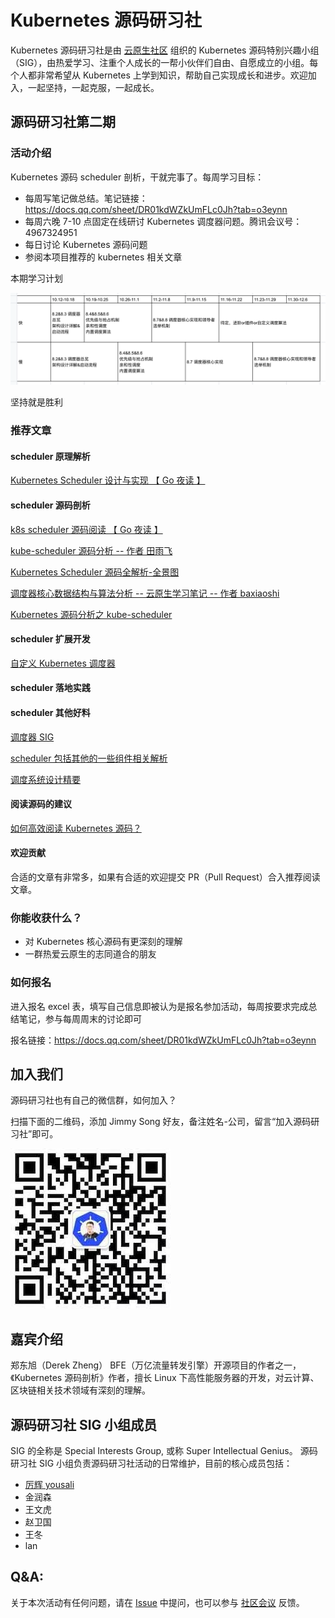 # Kubernetes 源码研习社

Kubernetes 源码研习社是由 [云原生社区](https://cloudnative.to) 组织的 Kubernetes 源码特别兴趣小组（SIG），由热爱学习、注重个人成长的一帮小伙伴们自由、自愿成立的小组。每个人都非常希望从 Kubernetes 上学到知识，帮助自己实现成长和进步。欢迎加入，一起坚持，一起克服，一起成长。

## 源码研习社第二期

### 活动介绍

Kubernetes 源码 scheduler 剖析，干就完事了。每周学习目标：

- 每周写笔记做总结。笔记链接：https://docs.qq.com/sheet/DR01kdWZkUmFLc0Jh?tab=o3eynn
- 每周六晚 7-10 点固定在线研讨 Kubernetes 调度器问题。腾讯会议号：4967324951
- 每日讨论 Kubernetes 源码问题
- 参阅本项目推荐的 kubernetes 相关文章

本期学习计划

![](doc/images/aim-2.png)

坚持就是胜利

### 推荐文章

#### scheduler 原理解析

[Kubernetes Scheduler 设计与实现 【 Go 夜读 】](https://www.bilibili.com/video/BV1N7411w7M9?from=search&seid=14076379299193875526)

#### scheduler 源码剖析

[k8s scheduler 源码阅读 【 Go 夜读 】](https://www.bilibili.com/video/BV1gb411j7Z3?from=search&seid=17171641331878072459)

[kube-scheduler 源码分析 -- 作者 田雨飞](https://www.bookstack.cn/read/source-code-reading-notes/kubernetes-kube_scheduler_process.md)

[Kubernetes Scheduler 源码全解析-全景图](http://tang.love/2018/07/24/learning-kubernetes-source-code/)

[调度器核心数据结构与算法分析 -- 云原生学习笔记 -- 作者 baxiaoshi](https://www.yuque.com/baxiaoshi/tyado3/yw9deb)

[Kubernetes 源码分析之 kube-scheduler](https://juejin.im/post/6844903796120780814#heading-9)

#### scheduler 扩展开发

[自定义 Kubernetes 调度器](https://www.qikqiak.com/post/custom-kube-scheduler/)

#### scheduler 落地实践

#### scheduler 其他好料

[调度器 SIG](https://github.com/kubernetes/community/tree/master/sig-scheduling)

[scheduler 包括其他的一些组件相关解析](https://www.bookstack.cn/read/source-code-reading-notes/kubernetes-kube_scheduler_preempt.md)

[调度系统设计精要](https://draveness.me/system-design-scheduler/)

#### 阅读源码的建议

[如何高效阅读 Kubernetes 源码？](action/guide/kubernetes-源码阅读指引.md)

#### 欢迎贡献

合适的文章有非常多，如果有合适的欢迎提交 PR（Pull Request）合入推荐阅读文章。

### 你能收获什么？

- 对 Kubernetes 核心源码有更深刻的理解
- 一群热爱云原生的志同道合的朋友

### 如何报名

进入报名 excel 表，填写自己信息即被认为是报名参加活动，每周按要求完成总结笔记，参与每周周末的讨论即可

报名链接：https://docs.qq.com/sheet/DR01kdWZkUmFLc0Jh?tab=o3eynn

## 加入我们

源码研习社也有自己的微信群，如何加入？

扫描下面的二维码，添加 Jimmy Song 好友，备注姓名-公司，留言“加入源码研习社”即可。

![](doc/images/wechat.jpg)

## 嘉宾介绍

郑东旭（Derek Zheng） BFE（万亿流量转发引擎）开源项目的作者之一，《Kubernetes 源码剖析》作者，擅长 Linux 下高性能服务器的开发，对云计算、区块链相关技术领域有深刻的理解。

## 源码研习社 SIG 小组成员

SIG 的全称是 Special Interests Group, 或称 Super Intellectual Genius。
源码研习社 SIG 小组负责源码研习社活动的日常维护，目前的核心成员包括：

- [厉辉 yousali](https://github.com/Miss-you)
- 金润森
- 王文虎
- 赵卫国
- 王冬
- lan

## Q&A:

关于本次活动有任何问题，请在 [Issue](https://github.com/cloudnativeto/sig-k8s-source-code/issues) 中提问，也可以参与 [社区会议](https://github.com/cloudnativeto/community/blob/master/README.md) 反馈。

